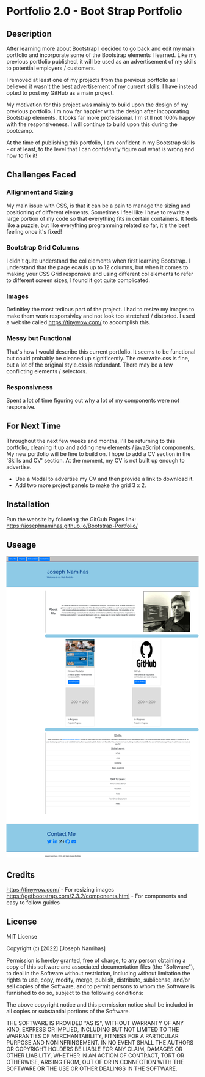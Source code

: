 # Portfolio 2.0 - Boot Strap Portfolio

## Description
After learning more about Bootstrap I decided to go back and edit my main portfolio and incorporate some of the Bootstrap elements I learned. Like my previous portfolio published, it will be used as an advertisement of my skills to potential employers / customers. 

I removed at least one of my projects from the previous portfolio as I believed it wasn't the best advertisement of my current skills. I have instead opted to post my GitHub as a main project.

My motivation for this project was mainly to build upon the design of my previous portfolio. I'm now far happier with the design after incoporating Bootstrap elements. It looks far more professional. I'm still not 100% happy with the responsiveness. I will continue to build upon this during the bootcamp.

At the time of publishing this portfolio, I am confident in my Bootstrap skills - or at least, to the level that I can confidently figure out what is wrong and how to fix it!

## Challenges Faced

### Allignment and Sizing

My main issue with CSS, is that it can be a pain to manage the sizing and positioning of different elements. Sometimes I feel like I have to rewrite a large portion of my code so that everything fits in certain containers. It feels like a puzzle, but like everything programming related so far, it's the best feeling once it's fixed!

### Bootstrap Grid Columns

I didn't quite understand the col elements when first learning Bootstrap. I understand that the page eqauls up to 12 columns, but when it comes to making your CSS Grid responsive and using different col elements to refer to different screen sizes, I found it got quite complicated.

### Images

Definitley the most tedious part of the project. I had to resize my images to make them work responsivley and not look too stretched / distorted. I used a website called https://tinywow.com/ to accomplish this.

### Messy but Functional

That's how I would describe this current portfolio. It seems to be functional but could probably be cleaned up significently. The overwrite.css is fine, but a lot of the original style.css is redundant. There may be a few conflicting elements / selectors. 

### Responsivness

Spent a lot of time figuring out why a lot of my components were not responsive.


## For Next Time

Throughout the next few weeks and months, I'll be returning to this portfolio, cleaning it up and adding new elements / javaScript components. My new portfolio will be fine to build on. I hope to add a CV section in the 'Skills and CV' section. At the moment, my CV is not built up enough to advertise.

- Use a Modal to advertise my CV and then provide a link to download it.
- Add two more project panels to make the grid 3 x 2. 

## Installation

Run the website by following the GitGub Pages link: 
https://josephnamihas.github.io/Bootstrap-Portfolio/


## Useage

![image](/images/portfolio_siteshot.png)

## Credits

https://tinywow.com/ - For resizing images
https://getbootstrap.com/2.3.2/components.html - For components and easy to follow guides

## License 

MIT License

Copyright (c) [2022] [Joseph Namihas]

Permission is hereby granted, free of charge, to any person obtaining a copy of this software and associated documentation files (the "Software"), to deal in the Software without restriction, including without limitation the rights to use, copy, modify, merge, publish, distribute, sublicense, and/or sell copies of the Software, and to permit persons to whom the Software is furnished to do so, subject to the following conditions:

The above copyright notice and this permission notice shall be included in all copies or substantial portions of the Software.

THE SOFTWARE IS PROVIDED "AS IS", WITHOUT WARRANTY OF ANY KIND, EXPRESS OR IMPLIED, INCLUDING BUT NOT LIMITED TO THE WARRANTIES OF MERCHANTABILITY, FITNESS FOR A PARTICULAR PURPOSE AND NONINFRINGEMENT. IN NO EVENT SHALL THE AUTHORS OR COPYRIGHT HOLDERS BE LIABLE FOR ANY CLAIM, DAMAGES OR OTHER LIABILITY, WHETHER IN AN ACTION OF CONTRACT, TORT OR OTHERWISE, ARISING FROM, OUT OF OR IN CONNECTION WITH THE SOFTWARE OR THE USE OR OTHER DEALINGS IN THE SOFTWARE.